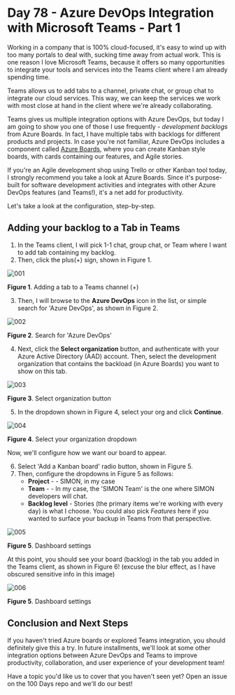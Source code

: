 # Day 78 - Azure DevOps Integration with Microsoft Teams - Part 1

Working in a company that is 100% cloud-focused, it's easy to wind up with too many portals to deal with, sucking time away from actual work. This is one reason I love Microsoft Teams, because it offers so many opportunities to integrate your tools and services into the Teams client where I am already spending time.

Teams allows us to add tabs to a channel, private chat, or group chat to integrate our cloud services. This way, we can keep the services we work with most close at hand in the client where we're already collaborating. 

Teams gives us multiple integration options with Azure DevOps, but today I am going to show you one of those I use frequently - *development backlogs* from Azure Boards. In fact, I have multiple tabs with backlogs for different products and projects. In case you're not familiar, Azure DevOps includes a component called [Azure Boards](https://azure.microsoft.com/en-us/services/devops/boards/), where you can create Kanban style boards, with cards containing our features, and Agile stories.

If you're an Agile development shop using Trello or other Kanban tool today, I strongly recommend you take a look at Azure Boards. Since it's purpose-built for software development activities and integrates with other Azure DevOps features (and Teams!), it's a net add for productivity.

Let's take a look at the configuration, step-by-step.

## Adding your backlog to a Tab in Teams

1. In the Teams client, I will pick 1-1 chat, group chat, or Team where I want to add tab containing my backlog.
2. Then, click the plus(+) sign, shown in Figure 1.

![001](../images/day.78/001.png)

**Figure 1**. Adding a tab to a Teams channel (+)

3. Then, I will browse to the **Azure DevOps** icon in the list, or simple search for 'Azure DevOps', as shown in Figure 2.

![002](../images/day.78/002.png)

**Figure 2**. Search for 'Azure DevOps'

4. Next, click the **Select organization** button, and authenticate with your Azure Active Directory (AAD) account. Then, select the development organization that contains the backload (in Azure Boards) you want to show on this tab.

![003](../images/day.78/003.png)

**Figure 3**. Select organization button

5. In the dropdown shown in Figure 4, select your org and click **Continue**.

![004](../images/day.78/004.png)

**Figure 4**. Select your organization dropdown

Now, we'll configure how we want our board to appear.

6. Select 'Add a Kanban board' radio button, shown in Figure 5.
7. Then, configure the dropdowns in Figure 5 as follows:
   - **Project** - <your project name> - SIMON, in my case
   - **Team** - <name of Team to associate> - In my case, the 'SIMON Team' is the one where SIMON developers will chat.
   - **Backlog level** - Stories (the primary items we're working with every day) is what I choose. You could also pick *Features* here if you wanted to surface your backup in Teams from that perspective.

![005](../images/day.78/005.png)

**Figure 5**. Dashboard settings

At this point, you should see your board (backlog) in the tab you added in the Teams client, as shown in Figure 6! (excuse the blur effect, as I have obscured sensitive info in this image)

![006](../images/day.78/006.png)

**Figure 5**. Dashboard settings

## Conclusion and Next Steps

If you haven't tried Azure boards or explored Teams integration, you should definitely give this a try. In future installments, we'll look at some other integration options between Azure DevOps and Teams to improve productivity, collaboration, and user experience of your development team!

Have a topic you'd like us to cover that you haven't seen yet? Open an issue on the 100 Days repo and we'll do our best!